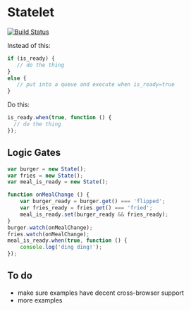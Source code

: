 # Statelet

[![Build Status](https://secure.travis-ci.org/joshwnj/statelet.png)](http://travis-ci.org/joshwnj/statelet)

Instead of this:

```js
if (is_ready) {
   // do the thing
}
else {
   // put into a queue and execute when is_ready=true
}
```

Do this:

```js
is_ready.when(true, function () {
  // do the thing
});
```

## Logic Gates

```js
var burger = new State();
var fries = new State();
var meal_is_ready = new State();

function onMealChange () {
    var burger_ready = burger.get() === 'flipped';
    var fries_ready = fries.get() === 'fried';
    meal_is_ready.set(burger_ready && fries_ready);
}
burger.watch(onMealChange);
fries.watch(onMealChange);
meal_is_ready.when(true, function () {
    console.log('ding ding!');
});
```

## To do

 * make sure examples have decent cross-browser support
 * more examples
